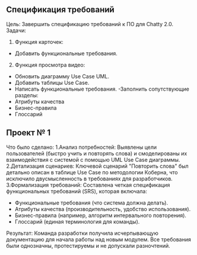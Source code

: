 ## Спецификация требований
Цель: Завершить спецификацию требований к ПО для Chatty 2.0.
Задачи:
1. Функция карточек:
- Добавить функциональные требования.

2. Функция просмотра видео:
- Обновить диаграмму Use Case UML.
- Добавить таблицы Use Case.
- Написать функциональные требования.
  -Заполнить сопутствующие разделы:
- Атрибуты качества
- Бизнес-правила
- Глоссарий

## Проект № 1

Что было сделано:
1.Анализ потребностей: Выявлены цели пользователей (быстро учить и повторять слова) и смоделированы их взаимодействия с системой с помощью UML Use Case диаграммы.
2.Детализация сценариев: Ключевой сценарий "Повторить слова" был детально описан в таблице Use Case по методологии Коберна, что исключило двусмысленность в требованиях для разработчиков.
3.Формализация требований: Составлена четкая спецификация функциональных требований (SRS), которая включала:
- Функциональные требования (что система должна делать).
- Атрибуты качества (производительность, удобство использования).
- Бизнес-правила (например, алгоритм интервального повторения).
- Глоссарий (единая терминология для команды).

Результат: Команда разработки получила исчерпывающую документацию для начала работы над новым модулем. Все требования были однозначны, протестируемы и не допускали разночтений.